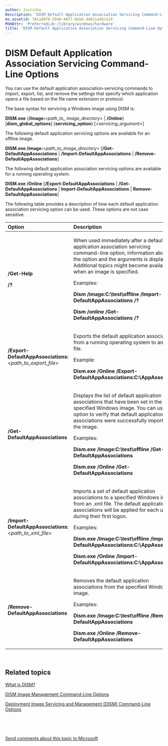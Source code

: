 ```yaml
---
author: Justinha
Description: 'DISM Default Application Association Servicing Command-Line Options'
ms.assetid: 78cad8f9-2048-48f7-8eb6-44011adbca24
MSHAttr: 'PreferredLib:/library/windows/hardware'
title: 'DISM Default Application Association Servicing Command-Line Options'
---
```


# DISM Default Application Association Servicing Command-Line Options


You can use the default application association-servicing commands to import, export, list, and remove the settings that specify which application opens a file based on the file name extension or protocol.

The base syntax for servicing a Windows image using DISM is:

**DISM.exe** {**/Image:**&lt;*path\_to\_ image\_directory*&gt; | **/Online**} \[**dism\_global\_options**\] {**servicing\_option**} \[&lt;*servicing\_argument*&gt;\]

The following default application servicing options are available for an offline image.

**DISM.exe /image:**&lt;*path\_to\_image\_directory*&gt; \[**/Get-DefaultAppAssociations** | **/Import-DefaultAppAssociations** | **/Remove-DefaultAppAssociations**\]

The following default application association servicing options are available for a running operating system.

**DISM.exe /Online** \[**/Export-DefaultAppAssociations** | **/Get-DefaultAppAssociations** | **Import-DefaultAppAssociations** | **Remove-DefaultAppAssociations**\]

The following table provides a description of how each default application association servicing option can be used. These options are not case sensitive.

<table>
<colgroup>
<col width="50%" />
<col width="50%" />
</colgroup>
<thead>
<tr class="header">
<th align="left">Option</th>
<th align="left">Description</th>
</tr>
</thead>
<tbody>
<tr class="odd">
<td align="left"><p><strong>/Get-Help</strong></p>
<p><strong>/?</strong></p></td>
<td align="left"><p>When used immediately after a default application association servicing command-line option, information about the option and the arguments is displayed. Additional topics might become available when an image is specified.</p>
<p>Examples:</p>
<p><strong>Dism /image:C:\test\offline /Import-DefaultAppAssociations /?</strong></p>
<p><strong>Dism /online /Get-DefaultAppAssociations /?</strong></p></td>
</tr>
<tr class="even">
<td align="left"><p><strong>/Export-DefaultAppAssociations:</strong>&lt;<em>path_to_export_file</em>&gt;</p></td>
<td align="left"><p>Exports the default application associations from a running operating system to an .xml file.</p>
<p>Example:</p>
<p><strong>Dism.exe /Online /Export-DefaultAppAssociations:C:\AppAssoc.xml</strong></p></td>
</tr>
<tr class="odd">
<td align="left"><p><strong>/Get-DefaultAppAssociations</strong></p></td>
<td align="left"><p>Displays the list of default application associations that have been set in the specified Windows image. You can use this option to verify that default application associations were successfully imported to the image.</p>
<p>Examples:</p>
<p><strong>Dism.exe /Image:C:\test\offline /Get-DefaultAppAssociations</strong></p>
<p><strong>Dism.exe /Online /Get-DefaultAppAssociations</strong></p></td>
</tr>
<tr class="even">
<td align="left"><p><strong>/Import-DefaultAppAssociations:</strong>&lt;<em>path_to_xml_file</em>&gt;</p></td>
<td align="left"><p>Imports a set of default application associations to a specified Windows image from an .xml file. The default application associations will be applied for each user during their first logon.</p>
<p>Examples:</p>
<p><strong>Dism.exe /Image:C:\test\offline /Import-DefaultAppAssociations:C:\AppAssoc.xml</strong></p>
<p><strong>Dism.exe /Online /Import-DefaultAppAssociations:C:\AppAssoc.xml</strong></p></td>
</tr>
<tr class="odd">
<td align="left"><p><strong>/Remove-DefaultAppAssociations</strong></p></td>
<td align="left"><p>Removes the default application associations from the specified Windows image.</p>
<p>Examples:</p>
<p><strong>Dism.exe /Image:C:\test\offline /Remove-DefaultAppAssociations</strong></p>
<p><strong>Dism.exe /Online /Remove-DefaultAppAssociations</strong></p></td>
</tr>
</tbody>
</table>

 

## <span id="related_topics"></span>Related topics


[What is DISM?](what-is-dism.md)

[DISM Image Management Command-Line Options](dism-image-management-command-line-options-s14.md)

[Deployment Image Servicing and Management (DISM) Command-Line Options](deployment-image-servicing-and-management--dism--command-line-options.md)

 

 

[Send comments about this topic to Microsoft](mailto:wsddocfb@microsoft.com?subject=Documentation%20feedback%20%5Bp_adk_online\p_adk_online%5D:%20DISM%20Default%20Application%20Association%20Servicing%20Command-Line%20Options%20%20RELEASE:%20%284/11/2016%29&body=%0A%0APRIVACY%20STATEMENT%0A%0AWe%20use%20your%20feedback%20to%20improve%20the%20documentation.%20We%20don't%20use%20your%20email%20address%20for%20any%20other%20purpose,%20and%20we'll%20remove%20your%20email%20address%20from%20our%20system%20after%20the%20issue%20that%20you're%20reporting%20is%20fixed.%20While%20we're%20working%20to%20fix%20this%20issue,%20we%20might%20send%20you%20an%20email%20message%20to%20ask%20for%20more%20info.%20Later,%20we%20might%20also%20send%20you%20an%20email%20message%20to%20let%20you%20know%20that%20we've%20addressed%20your%20feedback.%0A%0AFor%20more%20info%20about%20Microsoft's%20privacy%20policy,%20see%20http://privacy.microsoft.com/default.aspx. "Send comments about this topic to Microsoft")




